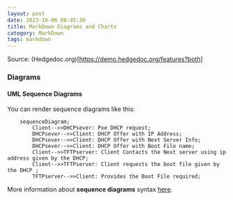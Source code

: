 ```yaml
---
layout: post
date: 2023-10-06 08:45:39
title: MarkDown Diagrams and Charts
category: MarkDown
tags: markdown
---
```


Source: (Hedgedoc.org)[https://demo.hedgedoc.org/features?both]
### Diagrams

#### UML Sequence Diagrams

You can render sequence diagrams like this:

```mermaid
    sequenceDiagram;
        Client-->>DHCPsever: Pxe DHCP request;
        DHCPsever-->>Client: DHCP Offer with IP Address;
        DHCPsever-->>Client: DHCP Offer with Next Server Info;
        DHCPsever-->>Client: DHCP Offer with Boot File name;
        Client-->>TFTPserver: Client Contacts the Next server using ip address given by the DHCP;
        Client-->>TFTPserver: Client requests the boot file given by the DHCP ;
        TFTPserver-->>Client: Provides the Boot File required;
```

More information about **sequence diagrams** syntax [here](https://bramp.github.io/js-sequence-diagrams/).
